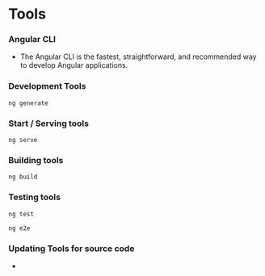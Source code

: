 # Tools

### Angular CLI
- The Angular CLI is the fastest, straightforward, and recommended way to develop Angular applications.

### Development Tools

```terminal title="Generates or modifies files based on a schematic."
ng generate
``` 

### Start / Serving tools

```terminal title="Builds and serves your application, rebuilding on file changes."
ng serve
``` 

### Building tools

```terminal title="Compiles an Angular application into an output directory."
ng build
``` 

### Testing tools

```terminal title="Runs unit tests on a given project."
ng test
``` 

```terminal title="Builds and serves an Angular application, then runs end-to-end tests."
ng e2e
``` 

### Updating Tools for source code
- 